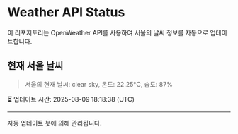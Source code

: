 
# Weather API Status

이 리포지토리는 OpenWeather API를 사용하여 서울의 날씨 정보를 자동으로 업데이트합니다.

## 현재 서울 날씨
> 서울의 현재 날씨: clear sky, 온도: 22.25°C, 습도: 87%

⏳ 업데이트 시간: 2025-08-09 18:18:38 (UTC)

---
자동 업데이트 봇에 의해 관리됩니다.
